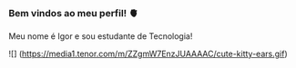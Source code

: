 ### Bem vindos ao meu perfil! 🫀

Meu nome é Igor e sou estudante de Tecnologia!

![] (https://media1.tenor.com/m/ZZgmW7EnzJUAAAAC/cute-kitty-ears.gif)
